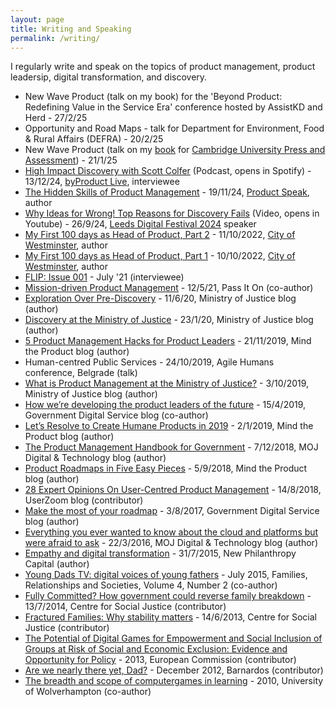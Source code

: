 ```yaml
---
layout: page
title: Writing and Speaking
permalink: /writing/
---
```


I regularly write and speak on the topics of product management, product leadersip, digital transformation, and discovery. 

- New Wave Product (talk on my book) for the 'Beyond Product: Redefining Value in the Service Era' conference hosted by AssistKD and Herd - 27/2/25
- Opportunity and Road Maps - talk for Department for Environment, Food & Rural Affairs (DEFRA) - 20/2/25
- New Wave Product (talk on my [book](https://scottcolfer.com/newwaveproduct/) for [Cambridge University Press and Assessment](https://www.cambridge.org/)) - 21/1/25
- [High Impact Discovery with Scott Colfer](https://open.spotify.com/episode/6DuML31JNG3iTQKHN6S5rq) (Podcast, opens in Spotify) - 13/12/24, [byProduct Live](https://open.spotify.com/show/4mRmRA5sCmG5xaXoCwjs4r), interviewee
- [The Hidden Skills of Product Management](https://www.recruited.tech/blog/the-hidden-skills-of-product-management) - 19/11/24, [Product Speak](https://www.recruited.tech/product-speak), author
- [Why Ideas for Wrong! Top Reasons for Discovery Fails](https://www.youtube.com/watch?v=O39KCC45U9w) (Video, opens in Youtube) - 26/9/24, [Leeds Digital Festival 2024](https://leedsdigitalfestival.org/) speaker
- [My First 100 days as Head of Product, Part 2](https://www.westminster.gov.uk/digital-blog/my-first-100-days-head-product-westminster-city-council-part-2) - 11/10/2022, [City of Westminster](https://www.westminster.gov.uk/), author
- [My First 100 days as Head of Product, Part 1](https://www.westminster.gov.uk/digital-blog/my-first-100-days-head-product-westminster-city-council-part-1) - 10/10/2022, [City of Westminster](https://www.westminster.gov.uk/), author
- [FLIP: Issue 001](https://www.boomsaloon.com/product/flip-issue-001/) - July '21 (interviewee)
- [Mission-driven Product Management](https://passiton.substack.com/p/13-common-ground) - 12/5/21, Pass It On (co-author)
- [Exploration Over Pre-Discovery](https://mojdigital.blog.gov.uk/2020/06/11/exploration-over-pre-discovery/) - 11/6/20, Ministry of Justice blog (author)
- [Discovery at the Ministry of Justice](https://mojdigital.blog.gov.uk/2020/01/23/discovery-at-the-ministry-of-justice/) - 23/1/20, Ministry of Justice blog (author)
- [5 Product Management Hacks for Product Leaders](https://www.mindtheproduct.com/5-product-management-hacks-for-product-leaders/) - 21/11/2019, Mind the Product blog (author)
- Human-centred Public Services - 24/10/2019, Agile Humans conference, Belgrade (talk)
- [What is Product Management at the Ministry of Justice?](https://mojdigital.blog.gov.uk/2019/10/03/what-is-product-management-at-the-moj/) - 3/10/2019, Ministry of Justice blog (author)
- [How we’re developing the product leaders of the future](https://digitalpeople.blog.gov.uk/2019/04/15/how-were-developing-the-product-leaders-of-the-future/) - 15/4/2019, Government Digital Service blog (co-author)
- [Let’s Resolve to Create Humane Products in 2019](https://www.mindtheproduct.com/2019/01/lets-resolve-to-create-humane-products-in-2019/) - 2/1/2019, Mind the Product blog (author)
- [The Product Management Handbook for Government](https://mojdigital.blog.gov.uk/2018/12/07/the-product-management-handbook-for-government/) - 7/12/2018, MOJ Digital & Technology blog (author)
- [Product Roadmaps in Five Easy Pieces](https://www.mindtheproduct.com/2018/09/product-roadmaps-in-five-easy-pieces/) - 5/9/2018, Mind the Product blog (author)
- [28 Expert Opinions On User-Centred Product Management](https://www.userzoom.com/blog/28-expert-opinions-on-user-centred-product-management/) - 14/8/2018, UserZoom blog (contributor)
- [Make the most of your roadmap](https://gds.blog.gov.uk/2017/08/03/make-the-most-of-your-roadmap/) - 3/8/2017, Government Digital Service blog (author)
- [Everything you ever wanted to know about the cloud and platforms but were afraid to ask](https://mojdigital.blog.gov.uk/2016/03/22/everything-you-ever-wanted-to-know-about-the-cloud-and-platforms-but-were-afraid-to-ask/) - 22/3/2016, MOJ Digital & Technology blog (author)
- [Empathy and digital transformation](https://www.thinknpc.org/blog/empathy-and-digital-transformation/) - 31/7/2015, New Philanthropy Capital (author)
- [Young Dads TV: digital voices of young fathers](https://www.ingentaconnect.com/content/tpp/frs/2015/00000004/00000002/art00016) - July 2015, Families, Relationships and Societies, Volume 4, Number 2 (co-author) 
- [Fully Committed? How government could reverse family breakdown](https://www.centreforsocialjustice.org.uk/library/fully-committed-government-reverse-family-breakdown) - 13/7/2014, Centre for Social Justice (contributor)
- [Fractured Families: Why stability matters](https://www.centreforsocialjustice.org.uk/library/fractured-families-stability-matters) - 14/6/2013, Centre for Social Justice (contributor)
- [The Potential of Digital Games for Empowerment and Social Inclusion of Groups at Risk of Social and Economic Exclusion: Evidence and Opportunity for Policy](https://ec.europa.eu/jrc/en/publication/eur-scientific-and-technical-research-reports/potential-digital-games-empowerment-and-social-inclusion-groups-risk-social-and-economic) - 2013, European Commission (contributor)
- [Are we nearly there yet, Dad?](http://www.barnardos.org.uk/what_we_do/policy_research_unit/research_and_publications/are-we-nearly-there-yet-dad/publication-view.jsp?pid=PUB-1900) - December 2012, Barnardos (contributor)
- [The breadth and scope of computergames in learning](http://www.academia.edu/359010/The_breadth_and_scope_of_computer_games_in_learning_Applications_to_14_to_19_learners_with_a_specific_focus_on_applicability_to_those_who_are_classified_as_Not_in_Employment_Education_or_Training_NEET_) - 2010, University of Wolverhampton (co-author)

